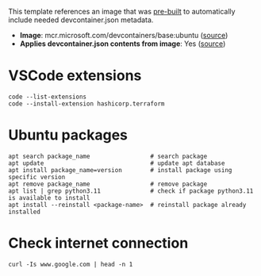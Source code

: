 This template references an image that was [pre-built](https://containers.dev/implementors/reference/#prebuilding) to automatically include needed devcontainer.json metadata.

- **Image**: mcr.microsoft.com/devcontainers/base:ubuntu ([source](https://github.com/devcontainers/images/tree/main/src/base-ubuntu))
- **Applies devcontainer.json contents from image**: Yes ([source](https://github.com/devcontainers/images/blob/main/src/base-ubuntu/.devcontainer/devcontainer.json))

# VSCode extensions

```
code --list-extensions
code --install-extension hashicorp.terraform
```

# Ubuntu packages

```
apt search package_name                 # search package
apt update                              # update apt database
apt install package_name=version        # install package using specific version
apt remove package_name                 # remove package
apt list | grep python3.11              # check if package python3.11 is available to install
apt install --reinstall <package-name>  # reinstall package already installed
```

# Check internet connection

```
curl -Is www.google.com | head -n 1
```
